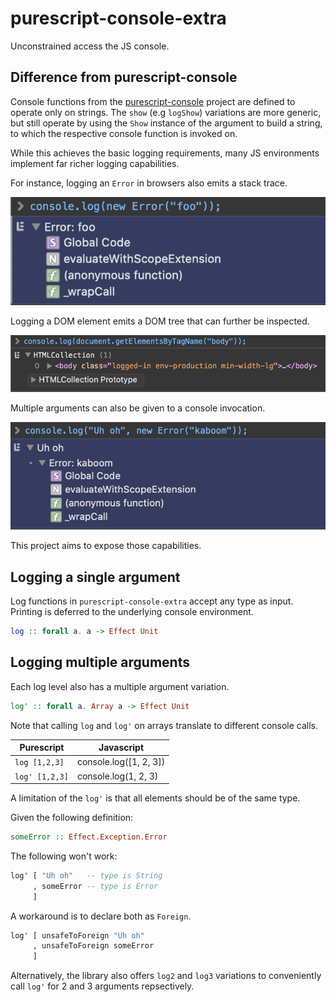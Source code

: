 # purescript-console-extra

Unconstrained access the JS console.

## Difference from purescript-console

Console functions from the
[purescript-console](https://github.com/purescript/purescript-console)
project are defined to operate only on strings. The `show` (e.g
`logShow`) variations are more generic, but still operate by using the
`Show` instance of the argument to build a string, to which the
respective console function is invoked on.

While this achieves the basic logging requirements, many JS
environments implement far richer logging capabilities.

For instance, logging an `Error` in browsers also emits a stack trace.

![Logging an Error](./assets/log-error.png)

Logging a DOM element emits a DOM tree that can further be
inspected.

![Logging a DOM Element](./assets/log-dom.png)

Multiple arguments can also be given to a console invocation.

![Logging Multiple Arguments](./assets/log-mult-args.png)

This project aims to expose those capabilities.

## Logging a single argument

Log functions in `purescript-console-extra` accept any type as
input. Printing is deferred to the underlying console environment.

``` purescript
log :: forall a. a -> Effect Unit
```

## Logging multiple arguments

Each log level also has a multiple argument variation.

``` purescript
log' :: forall a. Array a -> Effect Unit
```

Note that calling `log` and `log'` on arrays translate to different
console calls.

| Purescript | Javascript |
| ---------- | ---------- |
| `log [1,2,3]` | console.log([1, 2, 3]) |
| `log' [1,2,3]` | console.log(1, 2, 3) |

A limitation of the `log'` is that all elements should be of the same
type.

Given the following definition:

``` purescript
someError :: Effect.Exception.Error
```

The following won't work:

``` purescript
log' [ "Uh oh"   -- type is String
     , someError -- type is Error
     ]
```

A workaround is to declare both as `Foreign`.

``` purescript
log' [ unsafeToForeign "Uh oh"
     , unsafeToForeign someError
     ]
```

Alternatively, the library also offers `log2` and `log3` variations to
conveniently call `log'` for 2 and 3 arguments repsectively.
